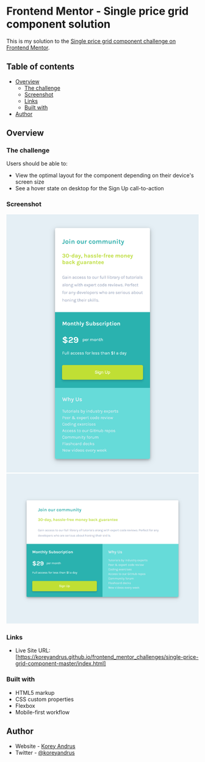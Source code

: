 # Frontend Mentor - Single price grid component solution

This is my solution to the [Single price grid component challenge on Frontend Mentor](https://www.frontendmentor.io/challenges/single-price-grid-component-5ce41129d0ff452fec5abbbc).

## Table of contents

- [Overview](#overview)
  - [The challenge](#the-challenge)
  - [Screenshot](#screenshot)
  - [Links](#links)
  - [Built with](#built-with)
- [Author](#author)

## Overview

### The challenge

Users should be able to:

- View the optimal layout for the component depending on their device's screen size
- See a hover state on desktop for the Sign Up call-to-action

### Screenshot

![](./screenshot1.png)
![](./screenshot2.png)

### Links

- Live Site URL: [https://koreyandrus.github.io/frontend_mentor_challenges/single-price-grid-component-master/index.html]

### Built with

- HTML5 markup
- CSS custom properties
- Flexbox
- Mobile-first workflow

## Author

- Website - [Korey Andrus](https://www.KoreyAndrus.com)
- Twitter - [@koreyandrus](https://www.twitter.com/koreyandrus)
